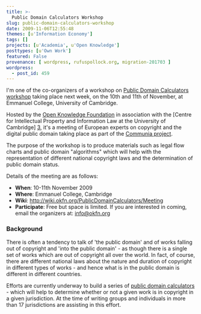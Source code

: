 ```yaml
---
title: >-
  Public Domain Calculators Workshop
slug: public-domain-calculators-workshop
date: 2009-11-06T12:55:48
themes: [u'Information Economy']
tags: []
projects: [u'Academia', u'Open Knowledge']
posttypes: [u'Own Work']
featured: False
provenance: [ wordpress, rufuspollock.org, migration-201703 ]
wordpress:
  - post_id: 459
---
```


I'm one of the co-organizers of a workshop on [Public Domain Calculators workshop](http://blog.okfn.org/2009/10/07/public-domain-calculators-meeting-10-11th-november-2009/) taking place next week, on the 10th and 11th of November, at Emmanuel College, University of Cambridge.

Hosted by the [Open Knowledge Foundation][2] in association with the [Centre for Intellectual Property and Information Law at the University of Cambridge] [3], it's a meeting of European experts on copyright and the digital public domain taking place as part of the [Communia project][4].

The purpose of the workshop is to produce materials such as legal flow charts and public domain "algorithms" which will help with the representation of different national copyright laws and the determination of public domain status.

Details of the meeting are as follows:

  * **When**: 10-11th November 2009
  * **Where**: Emmanuel College, Cambridge
  * **Wiki**: <http://wiki.okfn.org/PublicDomainCalculators/Meeting>
  * **Participate**: Free but space is limited. If you are interested in coming, email the organizers at: info@okfn.org

[1]: http://wiki.okfn.org/PublicDomainCalculators
[2]: http://www.okfn.org/
[3]: http://www.cipil.law.cam.ac.uk/
[4]: http://communia-project.eu/

### Background

There is often a tendency to talk of 'the public domain' and of works falling out of copyright and 'into the public domain' - as though there is a single set of works which are out of copyright all over the world. In fact, of course, there are different national laws about the nature and duration of copyright in different types of works - and hence what is in the public domain is different in different countries.

Efforts are currently underway to build a series of [public domain calculators][1] - which will help to determine whether or not a given work is in copyright in a given jurisdiction. At the time of writing groups and individuals in more than 17 jurisdictions are assisting in this effort.


